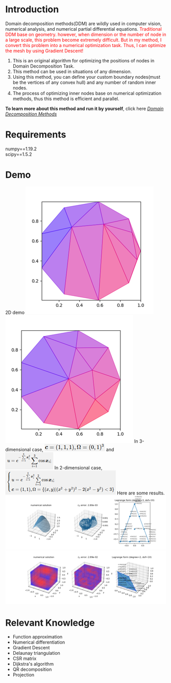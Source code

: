 <h1><b>Introduction</b></h1>
Domain decomposition methods(DDM) are wildly used in computer vision, numerical analysis, and numerical partial differential equations.
<font color="red">
    Traditional DDM base on geometry. however, when dimension or the number of node in a large scale, this problem become extremely difficult. But in my method, I convert this problem into a numerical optimization task. Thus, I can optimize the mesh by using Gradient Descent!
</font><br>
<ol>
    <li>This is an original algorithm for optimizing the positions of nodes in Domain Decomposition Task.
    <li>This method can be used in situations of any dimension.
    <li>Using this method, you can define your custom boundary nodes(must be the vertices of any convex hull) and any number of random inner nodes.
     <li>The process of optimizing inner nodes base on numerical optimization methods, thus this method is efficient and parallel.
</ol>
<b>To learn more about this method and run it by yourself</b>, click here <i><a href="http://www.li-zheng.net:8000/algorithms/domain_decomposition_methods.html">Domain Decomposition Methods</a></i>

<h1><b>Requirements</b></h1>
numpy==1.19.2<br>
scipy==1.5.2

<h1><b>Demo</b></h1>
2D demo 
<img src="https://github.com/LizhengMathAi/Parallel_DDM/blob/main/src/origin2d.png" />
<img src="https://github.com/LizhengMathAi/Parallel_DDM/blob/main/src/target2d.png" />
In 3-dimensional case, <a><img src="https://github.com/LizhengMathAi/symbol_FEM/blob/main/src/7.png" /></a> and<br>
<a><img src="https://github.com/LizhengMathAi/symbol_FEM/blob/main/src/8.png" /></a>
In 2-dimensional case,<br>
<a><img src="https://github.com/LizhengMathAi/symbol_FEM/blob/main/src/9.png" /></a>
Here are some results.
<img src="https://github.com/LizhengMathAi/symbol_FEM/blob/main/src/2d.png" /><br>
<img src="https://github.com/LizhengMathAi/symbol_FEM/blob/main/src/3d.png" />

<h1><b>Relevant Knowledge</b></h1>
<ul>
    <li>Function approximation
    <li>Numerical differentiation
    <li>Gradient Descent
    <li>Delaunay triangulation
    <li>CSR matrix
    <li>Dijkstra's algorithm
    <li>QR decomposition
    <li>Projection
</ul>
